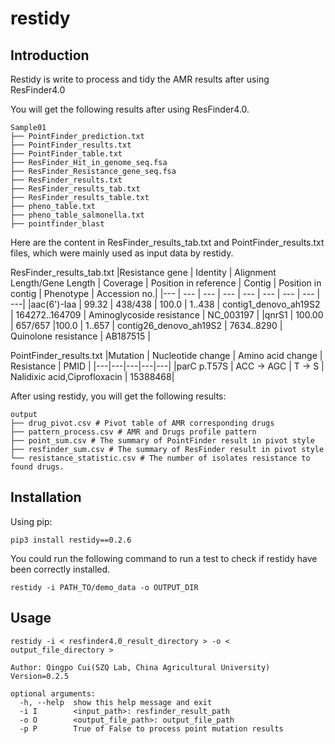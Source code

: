 restidy
===

## Introduction

Restidy is write to process and tidy the AMR results after using ResFinder4.0

You will get the following results after using ResFinder4.0.
```
Sample01
├── PointFinder_prediction.txt
├── PointFinder_results.txt
├── PointFinder_table.txt
├── ResFinder_Hit_in_genome_seq.fsa
├── ResFinder_Resistance_gene_seq.fsa
├── ResFinder_results.txt
├── ResFinder_results_tab.txt
├── ResFinder_results_table.txt
├── pheno_table.txt
├── pheno_table_salmonella.txt
├── pointfinder_blast
```

Here are the content in ResFinder_results_tab.txt and PointFinder_results.txt files, which were mainly used as input data by restidy.

ResFinder_results_tab.txt
|Resistance gene | Identity | Alignment Length/Gene Length | Coverage | Position in reference | Contig | Position in contig | Phenotype | Accession no.|
|--- | --- | --- | --- | --- | --- | --- | --- | ---|
|aac(6')-Iaa  |   99.32  | 438/438 | 100.0 | 1..438 | contig1_denovo_ah19S2 | 164272..164709 | Aminoglycoside resistance | NC_003197 |
|qnrS1   | 100.00  | 657/657 |100.0 |  1..657 | contig26_denovo_ah19S2 | 7634..8290 | Quinolone resistance | AB187515 |


PointFinder_results.txt
|Mutation | Nucleotide change | Amino acid change | Resistance | PMID |
|---|---|---|---|---|
|parC p.T57S | ACC -> AGC | T -> S | Nalidixic acid,Ciprofloxacin | 15388468|


After using restidy, you will get the following results:
```
output
├── drug_pivot.csv # Pivot table of AMR corresponding drugs
├── pattern_process.csv # AMR and Drugs profile pattern
├── point_sum.csv # The summary of PointFinder result in pivot style
├── resfinder_sum.csv # The summary of ResFinder result in pivot style
└── resistance_statistic.csv # The number of isolates resistance to found drugs.
```

## Installation
Using pip:
```
pip3 install restidy==0.2.6
```

You could run the following command to run a test to check if restidy have been correctly installed.
```
restidy -i PATH_TO/demo_data -o OUTPUT_DIR
```


## Usage
```
restidy -i < resfinder4.0_result_directory > -o < output_file_directory >

Author: Qingpo Cui(SZQ Lab, China Agricultural University)
Version=0.2.5

optional arguments:
  -h, --help  show this help message and exit
  -i I        <input_path>: resfinder_result_path
  -o O        <output_file_path>: output_file_path
  -p P        True of False to process point mutation results
```
